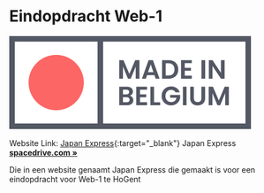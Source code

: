 # Eindopdracht Web-1

![Japan Express](images/LOGO_Japan_Express.png)

Website Link: [Japan Express](https://vandriesschejelle.be){:target="_blank"}
<a herf="https://vandriesschejelle.be" target="_blank">Japan Express</a>
<a href="https://spacedrive.com"><strong>spacedrive.com »</strong></a>

Die in een website genaamt Japan Express die gemaakt is voor een eindopdracht voor Web-1 te HoGent
